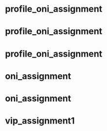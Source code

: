 # profile_oni_assignment
# profile_oni_assignment
# profile_oni_assignment
# oni_assignment
# oni_assignment
# vip_assignment1
